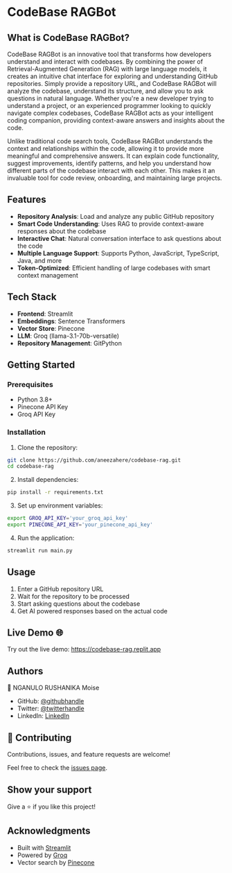 # CodeBase RAGBot 

## What is CodeBase RAGBot?

CodeBase RAGBot is an innovative tool that transforms how developers understand and interact with codebases. By combining the power of Retrieval-Augmented Generation (RAG) with large language models, it creates an intuitive chat interface for exploring and understanding GitHub repositories. Simply provide a repository URL, and CodeBase RAGBot will analyze the codebase, understand its structure, and allow you to ask questions in natural language. Whether you're a new developer trying to understand a project, or an experienced programmer looking to quickly navigate complex codebases, CodeBase RAGBot acts as your intelligent coding companion, providing context-aware answers and insights about the code.

Unlike traditional code search tools, CodeBase RAGBot understands the context and relationships within the code, allowing it to provide more meaningful and comprehensive answers. It can explain code functionality, suggest improvements, identify patterns, and help you understand how different parts of the codebase interact with each other. This makes it an invaluable tool for code review, onboarding, and maintaining large projects.

## Features 

- **Repository Analysis**: Load and analyze any public GitHub repository
- **Smart Code Understanding**: Uses RAG to provide context-aware responses about the codebase
- **Interactive Chat**: Natural conversation interface to ask questions about the code
- **Multiple Language Support**: Supports Python, JavaScript, TypeScript, Java, and more
- **Token-Optimized**: Efficient handling of large codebases with smart context management

## Tech Stack 

- **Frontend**: Streamlit
- **Embeddings**: Sentence Transformers
- **Vector Store**: Pinecone
- **LLM**: Groq (llama-3.1-70b-versatile)
- **Repository Management**: GitPython

## Getting Started 

### Prerequisites
- Python 3.8+
- Pinecone API Key
- Groq API Key

### Installation

1. Clone the repository:
```bash
git clone https://github.com/aneezahere/codebase-rag.git
cd codebase-rag
```

2. Install dependencies:
```bash
pip install -r requirements.txt
```

3. Set up environment variables:
```bash
export GROQ_API_KEY='your_groq_api_key'
export PINECONE_API_KEY='your_pinecone_api_key'
```

4. Run the application:
```bash
streamlit run main.py
```

## Usage 

1. Enter a GitHub repository URL
2. Wait for the repository to be processed
3. Start asking questions about the codebase
4. Get AI powered responses based on the actual code

## Live Demo 🌐

Try out the live demo: https://codebase-rag.replit.app

## Authors

👤 NGANULO RUSHANIKA Moise

- GitHub: [@githubhandle](https://github.com/moise10r)
- Twitter: [@twitterhandle](https://twitter.com/MRushanika)
- LinkedIn: [LinkedIn](https://www.linkedin.com/in/nganulo-rushanika-mo%C3%AFse-626139197/)
## 🤝 Contributing

Contributions, issues, and feature requests are welcome!

Feel free to check the [issues page](../../issues/).

## Show your support

Give a ⭐️ if you like this project!

## Acknowledgments 

- Built with [Streamlit](https://streamlit.io/)
- Powered by [Groq](https://groq.com/)
- Vector search by [Pinecone](https://www.pinecone.io/)


